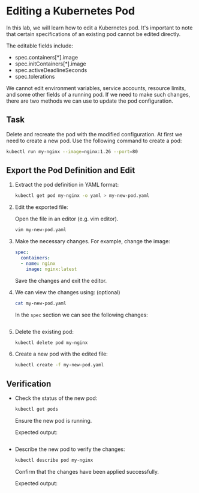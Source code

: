 # Editing a Kubernetes Pod

In this lab, we will learn how to edit a Kubernetes pod. It's important to note that certain specifications of an existing pod cannot be edited directly. 

The editable fields include:
- spec.containers[*].image
- spec.initContainers[*].image
- spec.activeDeadlineSeconds
- spec.tolerations

We cannot edit environment variables, service accounts, resource limits, and some other fields of a running pod. If we need to make such changes, there are two methods we can use to update the pod configuration.

## Task
Delete and recreate the pod with the modified configuration. At first we need to create a new pod. Use the following command to create a pod:

```bash
kubectl run my-nginx --image=nginx:1.26 --port=80
```

## Export the Pod Definition and Edit

1. Extract the pod definition in YAML format:

    ```bash
    kubectl get pod my-nginx -o yaml > my-new-pod.yaml
    ```


2. Edit the exported file:

    Open the file in an editor (e.g. vim editor).
    
    ```bash
    vim my-new-pod.yaml
    ```

3. Make the necessary changes. For example, change the image:

    ```yaml
    spec:
      containers:
      - name: nginx
        image: nginx:latest
    ```

    Save the changes and exit the editor.

4. We can view the changes using: (optional)

    ```bash
    cat my-new-pod.yaml
    ```
    In the `spec` section we can see the following changes:

    <img src="https://github.com/Minhaz00/K8s-lab/blob/Minhaz/Lab%20-%20Editing%20a%20kubernetes%20pod/images/image.png?raw=true" alt="" />

4. Delete the existing pod:

    ```bash
    kubectl delete pod my-nginx
    ```

5. Create a new pod with the edited file:

    ```bash
    kubectl create -f my-new-pod.yaml
    ```


## Verification

- Check the status of the new pod:
    ```bash
    kubectl get pods
    ```
    Ensure the new pod is running.

    Expected output:

    <img src="https://github.com/Minhaz00/K8s-lab/blob/Minhaz/Lab%20-%20Editing%20a%20kubernetes%20pod/images/image-1.png?raw=true" alt="" />

- Describe the new pod to verify the changes:
    ```bash
    kubectl describe pod my-nginx
    ```
    Confirm that the changes have been applied successfully.

    Expected output:

    <img src="https://github.com/Minhaz00/K8s-lab/blob/Minhaz/Lab%20-%20Editing%20a%20kubernetes%20pod/images/image-2.png?raw=true" alt="" />

